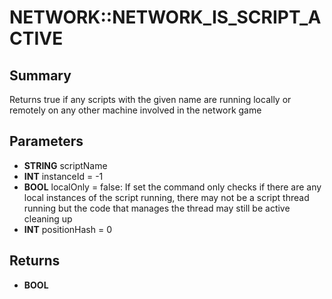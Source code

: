 # NETWORK::NETWORK_IS_SCRIPT_ACTIVE

## Summary
Returns true if any scripts with the given name are running locally or remotely on any other machine involved in the network game

## Parameters
* **STRING** scriptName
* **INT** instanceId = -1
* **BOOL** localOnly = false: If set the command only checks if there are any local instances of the script running, there may not be a script thread running but the code that manages the thread may still be active cleaning up
* **INT** positionHash = 0

## Returns
* **BOOL**